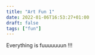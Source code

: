 ```yaml
---
title: "Art Fun 1"
date: 2022-01-06T16:53:27+01:00
draft: false
tags: ["fun"]
---
```


Everything is fuuuuuuun !!!